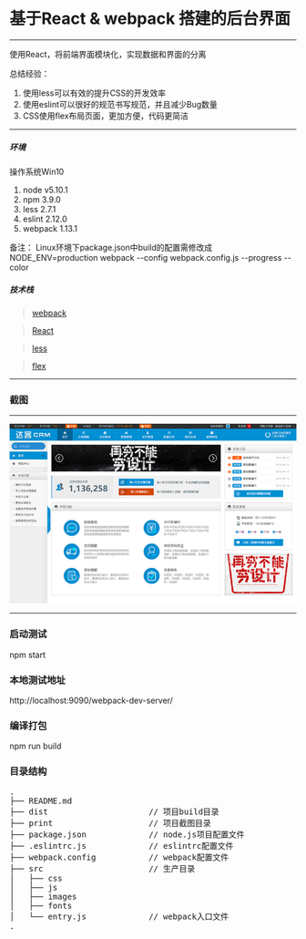 # 基于React & webpack 搭建的后台界面

---

使用React，将前端界面模块化，实现数据和界面的分离

总结经验：

 1. 使用less可以有效的提升CSS的开发效率
 2. 使用eslint可以很好的规范书写规范，并且减少Bug数量
 3. CSS使用flex布局页面，更加方便，代码更简洁

---

##### 环境

操作系统Win10

 1. node v5.10.1
 2. npm 3.9.0
 3. less 2.7.1
 4. eslint 2.12.0
 5. webpack 1.13.1

 备注：
 Linux环境下package.json中build的配置需修改成
 NODE_ENV=production webpack --config webpack.config.js --progress --color

##### 技术栈

> [webpack](http://webpack.github.io/docs/)

> [React](http://docs.reactjs-china.com/react/docs/getting-started.zh-CN.html)

> [less](http://lesscss.cn/)

> [flex](http://www.ruanyifeng.com/blog/2015/07/flex-grammar.html?utm_source=tuicool)

---
### 截图

---

![print](./print/demo.jpg)

---

### 启动测试

npm start

### 本地测试地址

http://localhost:9090/webpack-dev-server/

### 编译打包

npm run build


### 目录结构
<pre>
.
├── README.md           
├── dist                     // 项目build目录
├── print                    // 项目截图目录
├── package.json             // node.js项目配置文件
├── .eslintrc.js             // eslintrc配置文件
├── webpack.config           // webpack配置文件
├── src                      // 生产目录
│   ├── css
│   ├── js
│   ├── images
│   ├── fonts
│   └── entry.js             // webpack入口文件
.
</pre>

